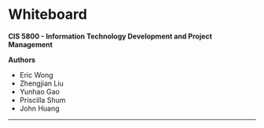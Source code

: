 # Whiteboard

**CIS 5800 - Information Technology Development and Project Management**

**Authors**
- Eric Wong
- Zhengjian Liu
- Yunhao Gao
- Priscilla Shum
- John Huang

---
